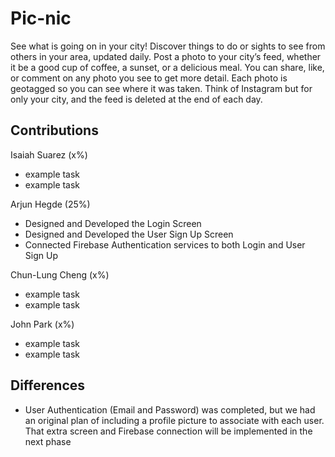 # Pic-nic
See what is going on in your city! Discover things to do or sights to see from others in your area, updated daily. Post a photo to your city’s feed, whether it be a good cup of coffee, a sunset, or a delicious meal. 
You can share, like, or comment on any photo you see to get more detail. Each photo is geotagged so you can see where it was taken. Think of Instagram but for only your city, and the feed is deleted at the end of each day. 

## Contributions  
Isaiah Suarez (x%)  
- example task
- example task  

Arjun Hegde (25%)  
- Designed and Developed the Login Screen
- Designed and Developed the User Sign Up Screen
- Connected Firebase Authentication services to both Login and User Sign Up 

Chun-Lung Cheng (x%)  
- example task
- example task

John Park (x%)  
- example task
- example task

## Differences  
- User Authentication (Email and Password) was completed, but we had an original plan of including a profile picture to associate with each user. That extra screen and Firebase connection will be implemented in the next phase
